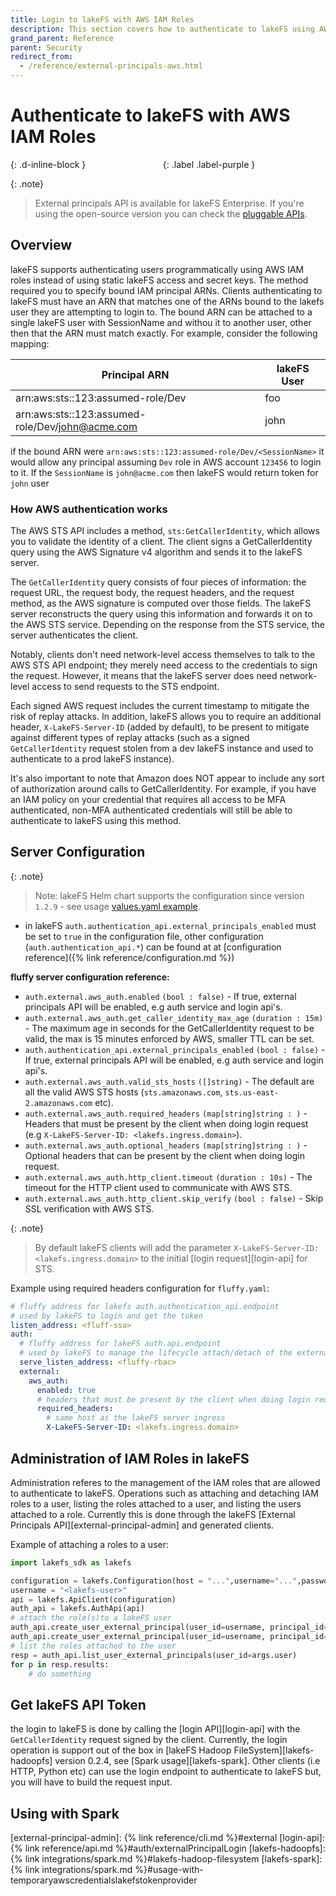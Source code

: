 ```yaml
---
title: Login to lakeFS with AWS IAM Roles
description: This section covers how to authenticate to lakeFS using AWS IAM.
grand_parent: Reference
parent: Security
redirect_from:
  - /reference/external-principals-aws.html
---
```


# Authenticate to lakeFS with AWS IAM Roles

{: .d-inline-block }
<a style="color: white;" href="#sso-for-lakefs-enterprise">lakeFS Enterprise</a>
{: .label .label-purple }

{: .note}
> External principals API is available for lakeFS Enterprise. If you're using the open-source version you can check the [pluggable APIs](https://docs.lakefs.io/reference/security/rbac.html#pluggable-authentication-and-authorization).

## Overview 

lakeFS supports authenticating users programmatically using AWS IAM roles instead of using static lakeFS access and secret keys.
The method required you to specify bound IAM principal ARNs.
Clients authenticating to lakeFS must have an ARN that matches one of the ARNs bound to the lakefs user they are attempting to login to.
The bound ARN can be attached to a single lakeFS user with SessionName and withou it to another user, other then that the ARN must match exactly.
For example, consider the following mapping: 

| Principal ARN                                    | lakeFS User |
|--------------------------------------------------|-------------|
| arn:aws:sts::123:assumed-role/Dev                | foo         |
| arn:aws:sts::123:assumed-role/Dev/john@acme.com  | john        |

if the bound ARN were `arn:aws:sts::123:assumed-role/Dev/<SessionName>` it would allow any principal assuming `Dev` role in AWS account `123456` to login to it.
If the `SessionName` is `john@acme.com` then lakeFS would return token for `john` user

### How AWS authentication works

The AWS STS API includes a method, `sts:GetCallerIdentity`, which allows you to validate the identity of a client. The client signs a GetCallerIdentity query using the AWS Signature v4 algorithm and sends it to the lakeFS server. 

The `GetCallerIdentity` query consists of four pieces of information: the request URL, the request body, the request headers, and the request method, as the AWS signature is computed over those fields. The lakeFS server reconstructs the query using this information and forwards it on to the AWS STS service. Depending on the response from the STS service, the server authenticates the client.

Notably, clients don't need network-level access themselves to talk to the AWS STS API endpoint; they merely need access to the credentials to sign the request. However, it means that the lakeFS server does need network-level access to send requests to the STS endpoint.

Each signed AWS request includes the current timestamp to mitigate the risk of replay attacks. In addition, lakeFS allows you to require an additional header, `X-LakeFS-Server-ID` (added by default), to be present to mitigate against different types of replay attacks (such as a signed `GetCallerIdentity` request stolen from a dev lakeFS instance and used to authenticate to a prod lakeFS instance). 

It's also important to note that Amazon does NOT appear to include any sort of authorization around calls to GetCallerIdentity. For example, if you have an IAM policy on your credential that requires all access to be MFA authenticated, non-MFA authenticated credentials will still be able to authenticate to lakeFS using this method.


## Server Configuration

{: .note}
> Note: lakeFS Helm chart supports the configuration since version `1.2.9` - see usage [values.yaml example](https://github.com/treeverse/charts/blob/master/examples/lakefs/enterprise/values-external-aws.yaml).

* in lakeFS `auth.authentication_api.external_principals_enabled` must be set to `true` in the configuration file, other configuration (`auth.authentication_api.*`) can be found at at [configuration reference]({% link reference/configuration.md %})

**fluffy server configuration reference:**

* `auth.external.aws_auth.enabled` `(bool : false)` - If true, external principals API will be enabled, e.g auth service and login api's.
* `auth.external.aws_auth.get_caller_identity_max_age` `(duration : 15m)` - The maximum age in seconds for the GetCallerIdentity request to be valid, the max is 15 minutes enforced by AWS, smaller TTL can be set.
* `auth.authentication_api.external_principals_enabled` `(bool : false)` - If true, external principals API will be enabled, e.g auth service and login api's.
* `auth.external.aws_auth.valid_sts_hosts` `([]string)` - The default are all the valid AWS STS hosts (`sts.amazonaws.com`, `sts.us-east-2.amazonaws.com` etc).
* `auth.external.aws_auth.required_headers` `(map[string]string : )` - Headers that must be present by the client when doing login request (e.g `X-LakeFS-Server-ID: <lakefs.ingress.domain>`).
* `auth.external.aws_auth.optional_headers` `(map[string]string : )` - Optional headers that can be present by the client when doing login request.
* `auth.external.aws_auth.http_client.timeout` `(duration : 10s)` - The timeout for the HTTP client used to communicate with AWS STS.
* `auth.external.aws_auth.http_client.skip_verify` `(bool : false)` - Skip SSL verification with AWS STS.
  

{: .note}
> By default lakeFS clients will add the parameter `X-LakeFS-Server-ID: <lakefs.ingress.domain>` to the initial [login request][login-api] for STS.

Example using required headers configuration for `fluffy.yaml`:

```yaml
# fluffy address for lakefs auth.authentication_api.endpoint
# used by lakeFS to login and get the token
listen_address: <fluff-sso>
auth:
  # fluffy address for lakeFS auth.api.endpoint 
  # used by lakeFS to manage the lifecycle attach/detach of the external principals
  serve_listen_address: <fluffy-rbac>
  external:
    aws_auth:
      enabled: true
      # headers that must be present by the client when doing login request
      required_headers:
        # same host as the lakeFS server ingress
        X-LakeFS-Server-ID: <lakefs.ingress.domain>
```

## Administration of IAM Roles in lakeFS

Administration referes to the management of the IAM roles that are allowed to authenticate to lakeFS.
Operations such as attaching and detaching IAM roles to a user, listing the roles attached to a user, and listing the users attached to a role. 
Currently this is done through the lakeFS [External Principals API][external-principal-admin] and generated clients.

Example of attaching a roles to a user:

```python
import lakefs_sdk as lakefs  

configuration = lakefs.Configuration(host = "...",username="...",password="...")
username = "<lakefs-user>"
api = lakefs.ApiClient(configuration)
auth_api = lakefs.AuthApi(api)
# attach the role(s)to a lakeFS user
auth_api.create_user_external_principal(user_id=username, principal_id='arn:aws:sts::<id>:assumed-role/<role A>/<optional session name>')
auth_api.create_user_external_principal(user_id=username, principal_id='arn:aws:sts::<id>:assumed-role/<role B>')
# list the roles attached to the user
resp = auth_api.list_user_external_principals(user_id=args.user)
for p in resp.results:
    # do something
```

## Get lakeFS API Token

the login to lakeFS is done by calling the [login API][login-api] with the `GetCallerIdentity` request signed by the client.
Currently, the login operation is support out of the box in [lakeFS Hadoop FileSystem][lakefs-hadoopfs] version 0.2.4, see [Spark usage][lakefs-spark].
Other clients (i.e HTTP, Python etc) can use the login endpoint to authenticate to lakeFS but, you will have to build the request input.

## Using with Spark

[external-principal-admin]:  {% link reference/cli.md %}#external
[login-api]: {% link reference/api.md %}#auth/externalPrincipalLogin
[lakefs-hadoopfs]:  {% link integrations/spark.md %}#lakefs-hadoop-filesystem
[lakefs-spark]:  {% link integrations/spark.md %}#usage-with-temporaryawscredentialslakefstokenprovider